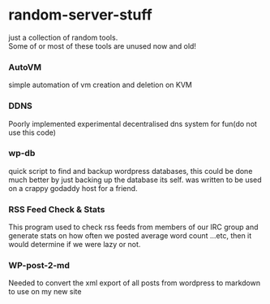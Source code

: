 # random-server-stuff
just a collection of random tools.  
Some of or most of these tools are unused now and old!  

### AutoVM

simple automation of vm creation and deletion on KVM  

### DDNS

Poorly implemented experimental decentralised dns system for fun(do not use this code)  

### wp-db

quick script to find and backup wordpress databases, this could be done much better by just backing up the database its self.
was written to be used on a crappy godaddy host for a friend.  

### RSS Feed Check & Stats

This program used to check rss feeds from members of our IRC group and generate stats on how often we posted average word count ...etc, then it would determine if we were lazy or not.  

### WP-post-2-md

Needed to convert the xml export of all posts from wordpress to markdown to use on my new site  
